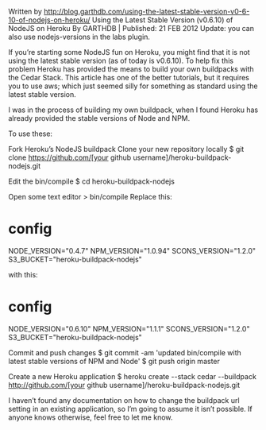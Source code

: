 
Written by
http://blog.garthdb.com/using-the-latest-stable-version-v0-6-10-of-nodejs-on-heroku/
Using the Latest Stable Version (v0.6.10) of NodeJS on Heroku
By GARTHDB | Published: 21 FEB 2012
Update: you can also use nodejs-versions in the labs plugin.

If you’re starting some NodeJS fun on Heroku, you might find that it is not using the latest stable version (as of today is v0.6.10).  To help fix this problem Heroku has provided the means to build your own buildpacks with the Cedar Stack.  This article has one of the better tutorials, but it requires you to use aws; which just seemed silly for something as standard using the latest stable version.

I was in the process of building my own buildpack, when I found Heroku has already provided the stable versions of Node and NPM.

To use these:

Fork Heroku’s NodeJS buildpack
Clone your new repository locally
$ git clone https://github.com/[your github username]/heroku-buildpack-nodejs.git

Edit the bin/compile
$ cd heroku-buildpack-nodejs

Open some text editor >  bin/compile 
Replace this:
# config
NODE_VERSION="0.4.7"
NPM_VERSION="1.0.94"
SCONS_VERSION="1.2.0"
S3_BUCKET="heroku-buildpack-nodejs"

with this:
# config
NODE_VERSION="0.6.10"
NPM_VERSION="1.1.1"
SCONS_VERSION="1.2.0"
S3_BUCKET="heroku-buildpack-nodejs"

Commit and push changes
$ git commit -am 'updated bin/compile with latest stable versions of NPM and Node'
$ git push origin master

Create a new Heroku application
$ heroku create --stack cedar --buildpack http://github.com/[your github username]/heroku-buildpack-nodejs.git

I haven’t found any documentation on how to change the buildpack url setting in an existing application, so I’m going to assume it isn’t possible.  If anyone knows otherwise, feel free to let me know.

